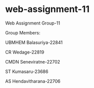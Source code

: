 # web-assignment-11

Web Assignment Group-11

Group Members:

UBMHEM Balasuriya-22841

CR Wedage-22819

CMDN Seneviratne-22702

ST Kumasaru-23686

AS Hendavitharana-22706

